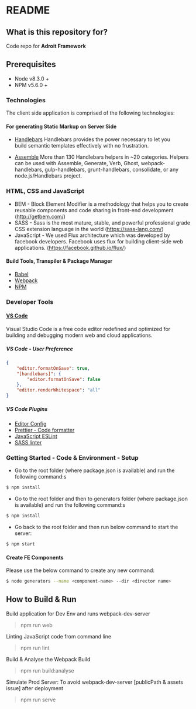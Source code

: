 # README

## What is this repository for?

Code repo for **Adroit Framework**

## Prerequisites

* Node v8.3.0 + 
* NPM v5.6.0 + 

### Technologies

The client side application is comprised of the following technologies:

#### For generating Static Markup on Server Side

* [Handlebars](http://assemble.io/)
Handlebars provides the power necessary to let you build semantic templates effectively with no frustration.

* [Assemble](http://assemble.io/)
More than 130 Handlebars helpers in ~20 categories. Helpers can be used with Assemble, Generate, Verb, Ghost,  webpack-handlebars, gulp-handlebars, grunt-handlebars, consolidate, or any node.js/Handlebars project.

### HTML, CSS and JavaScript

* BEM - Block Element Modifier is a methodology that helps you to create reusable components and code sharing in front-end development (http://getbem.com/)
* SASS - Sass is the most mature, stable, and powerful professional grade CSS extension language in the world (https://sass-lang.com/)
* JavaScript - We used Flux architecture which was developed by facebook developers. Facebook uses flux for building client-side web applications. (https://facebook.github.io/flux/)

#### Build Tools, Transpiler & Package Manager

* [Babel](https://babeljs.io/)
* [Webpack](https://webpack.js.org/)
* [NPM](https://www.npmjs.com/)

### Developer Tools

#### [VS Code](https://code.visualstudio.com/)

Visual Studio Code is a free code editor redefined and optimized for building and debugging modern web and cloud applications.

##### VS Code - User Preference

```json
{
	"editor.formatOnSave": true,
	"[handlebars]": {
		"editor.formatOnSave": false
	},
	"editor.renderWhitespace": "all"
}
```

##### VS Code Plugins

* [Editor Config](https://marketplace.visualstudio.com/items?itemName=EditorConfig.EditorConfig)
* [Prettier - Code formatter](https://marketplace.visualstudio.com/items?itemName=esbenp.prettier-vscode)
* [JavaScript ESLint](https://marketplace.visualstudio.com/items?itemName=dbaeumer.vscode-eslint)
* [SASS linter](https://marketplace.visualstudio.com/items?itemName=glen-84.sass-lint)

### Getting Started - Code & Environment - Setup

* Go to the root folder (where package.json is available) and run the following command:s

```bash
$ npm install
```

* Go to the root folder and then to generators folder (where package.json is available) and run the following command:s

```bash
$ npm install
```

* Go back to the root folder and then run below command to start the server:

```bash
$ npm start
```

#### Create FE Components

Please use the below command to create any new command:

```bash
$ node generators --name <component-name> --dir <director name>
```

## How to Build & Run

Build application for Dev Env and runs webpack-dev-server

> npm run web

Linting JavaScript code from command line

> npm run lint

Build & Analyse the Webpack Build

> npm run build:analyse

Simulate Prod Server: To avoid webpack-dev-server [publicPath & assets issue] after deployment

> npm run serve
